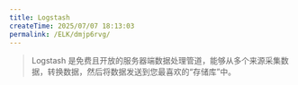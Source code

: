 ```yaml
---
title: Logstash
createTime: 2025/07/07 18:13:03
permalink: /ELK/dmjp6rvg/
---
```

> Logstash 是免费且开放的服务器端数据处理管道，能够从多个来源采集数据，转换数据，然后将数据发送到您最喜欢的“存储库”中。